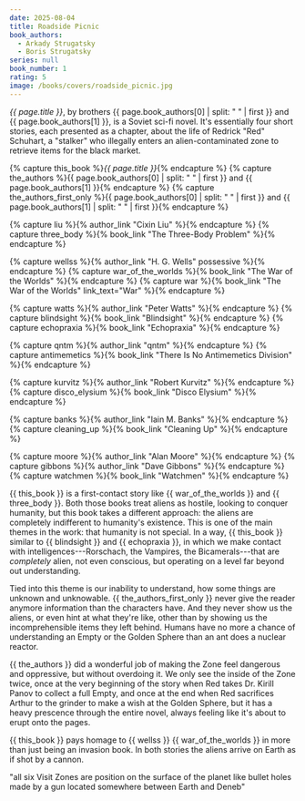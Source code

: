 ```yaml
---
date: 2025-08-04
title: Roadside Picnic
book_authors:
  - Arkady Strugatsky
  - Boris Strugatsky
series: null
book_number: 1
rating: 5
image: /books/covers/roadside_picnic.jpg
---
```


<cite class="book-title">{{ page.title }}</cite>, by brothers <span
class="author-name">{{ page.book_authors[0] | split: " " | first }}</span> and
<span class="author-name">{{ page.book_authors[1] }}</span>, is a Soviet
sci-fi novel. It's essentially four short stories, each presented as a
chapter, about the life of Redrick "Red" Schuhart, a "stalker" who illegally
enters an alien-contaminated zone to retrieve items for the black market.

{% capture this_book %}<cite class="book-title">{{ page.title }}</cite>{% endcapture %}
{% capture the_authors %}<span class="author-name">{{ page.book_authors[0] | split: " " | first }}</span> and <span class="author-name">{{ page.book_authors[1] }}</span>{% endcapture %}
{% capture the_authors_first_only %}<span class="author-name">{{ page.book_authors[0] | split: " " | first }}</span> and <span class="author-name">{{ page.book_authors[1] | split: " " | first }}</span>{% endcapture %}

{% capture liu %}{% author_link "Cixin Liu" %}{% endcapture %}
{% capture three_body %}{% book_link "The Three-Body Problem" %}{% endcapture %}

{% capture wellss %}{% author_link "H. G. Wells" possessive %}{% endcapture %}
{% capture war_of_the_worlds %}{% book_link "The War of the Worlds" %}{% endcapture %}
{% capture war %}{% book_link "The War of the Worlds" link_text="War" %}{% endcapture %}

{% capture watts %}{% author_link "Peter Watts" %}{% endcapture %}
{% capture blindsight %}{% book_link "Blindsight" %}{% endcapture %}
{% capture echopraxia %}{% book_link "Echopraxia" %}{% endcapture %}

{% capture qntm %}{% author_link "qntm" %}{% endcapture %}
{% capture antimemetics %}{% book_link "There Is No Antimemetics Division" %}{% endcapture %}

{% capture kurvitz %}{% author_link "Robert Kurvitz" %}{% endcapture %}
{% capture disco_elysium %}{% book_link "Disco Elysium" %}{% endcapture %}

{% capture banks %}{% author_link "Iain M. Banks" %}{% endcapture %}
{% capture cleaning_up %}{% book_link "Cleaning Up" %}{% endcapture %}

{% capture moore %}{% author_link "Alan Moore" %}{% endcapture %}
{% capture gibbons %}{% author_link "Dave Gibbons" %}{% endcapture %}
{% capture watchmen %}{% book_link "Watchmen" %}{% endcapture %}

{{ this_book }} is a first-contact story like {{ war_of_the_worlds }} and {{
three_body }}. Both those books treat aliens as hostile, looking to conquer
humanity, but this book takes a different approach: the aliens are completely
indifferent to humanity's existence. This is one of the main themes in the
work: that humanity is not special. In a way, {{ this_book }} similar to {{
blindsight }} and {{ echopraxia }}, in which we make contact with
intelligences---Rorschach, the Vampires, the Bicamerals---that are
_completely_ alien, not even conscious, but operating on a level far beyond
out understanding.

Tied into this theme is our inability to understand, how some things are
unknown and unknowable. {{ the_authors_first_only }} never give the reader
anymore information than the characters have. And they never show us the
aliens, or even hint at what they're like, other than by showing us the
incomprehensible items they left behind. Humans have no more a chance of
understanding an Empty or the Golden Sphere than an ant does a nuclear
reactor.

{{ the_authors }} did a wonderful job of making the Zone feel dangerous and
oppressive, but without overdoing it. We only see the inside of the Zone
twice, once at the very beginning of the story when Red takes Dr. Kirill Panov
to collect a full Empty, and once at the end when Red sacrifices Arthur to the
grinder to make a wish at the Golden Sphere, but it has a heavy prescence
through the entire novel, always feeling like it's about to erupt onto the
pages.

{{ this_book }} pays homage to {{ wellss }} {{ war_of_the_worlds }} in more
than just being an invasion book. In both stories the aliens arrive on Earth
as if shot by a cannon.

"all six Visit Zones are position on the surface of
the planet like bullet holes made by a gun located somewhere between Earth and
Deneb"
